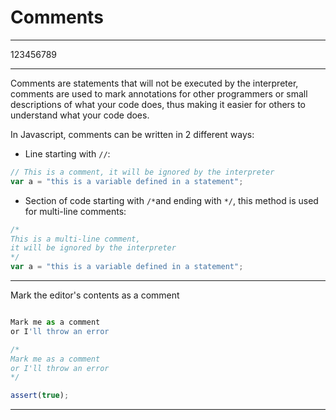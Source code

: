 # Comments

<hr>
123456789
<hr>
Comments are statements that will not be executed by the interpreter, comments are used to mark annotations for other programmers or small descriptions of what your code does, thus making it easier for others to understand what your code does.

In Javascript, comments can be written in 2 different ways:

* Line starting with `//`:

```javascript
// This is a comment, it will be ignored by the interpreter
var a = "this is a variable defined in a statement";
```

* Section of code starting with `/*`and ending with `*/`, this method is used for multi-line comments:

```javascript
/*
This is a multi-line comment,
it will be ignored by the interpreter
*/
var a = "this is a variable defined in a statement";
```


---

Mark the editor's contents as a comment

```js

Mark me as a comment
or I'll throw an error

```

```js
/*
Mark me as a comment
or I'll throw an error
*/
```

```js
assert(true);
```

---
